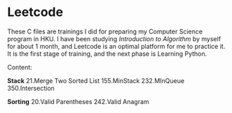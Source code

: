 # Leetcode

These C files are trainings I did for preparing my Computer Science program in HKU.
I have been studying *Introduction to Algorithm* by myself for about 1 month, and Leetcode is an optimal platform for me to practice it. It is the first stage of training, and the next phase is Learning Python.

  Content:

**Stack**
21.Merge Two Sorted List
155.MinStack
232.MInQueue
350.Intersection

**Sorting**
20.Valid Parentheses
242.Valid Anagram

